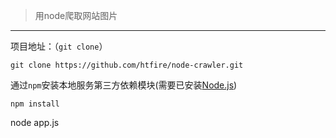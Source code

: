 >  用node爬取网站图片

***
项目地址：（`git clone`）
```shell
git clone https://github.com/htfire/node-crawler.git
```
通过`npm`安装本地服务第三方依赖模块(需要已安装[Node.js](https://nodejs.org/))

```
npm install

```
node app.js